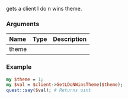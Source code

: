 gets a client l do n wins theme.
### Arguments
**Name**|**Type**|**Description**
:---|:---|:---
theme||

### Example

```perl
my $theme = 1;
my $val = $client->GetLDoNWinsTheme($theme);
quest::say($val); # Returns uint
```